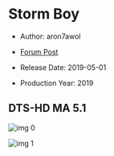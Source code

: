 # Storm Boy

* Author: aron7awol

* [Forum Post](https://www.avsforum.com/threads/bass-eq-for-filtered-movies.2995212/post-58023400)

* Release Date: 2019-05-01
* Production Year: 2019

## DTS-HD MA 5.1

![img 0](https://i.imgur.com/0O9cJUu.jpg)

![img 1](https://i.imgur.com/PZJiEAP.jpg)

